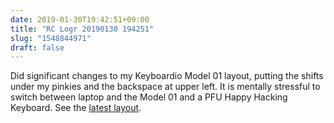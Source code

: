 ```yaml
---
date: 2019-01-30T19:42:51+09:00
title: "RC Logr 20190130 194251"
slug: "1548844971"
draft: false
---
```


Did significant changes to my Keyboardio Model 01 layout, putting the shifts under my pinkies and the backspace at upper left. It is mentally stressful to switch between laptop and the Model 01 and a PFU Happy Hacking Keyboard. See the [latest layout](http://www.keyboard-layout-editor.com/#/gists/b5ba357ef4208fa8c804869a0808998e). 
